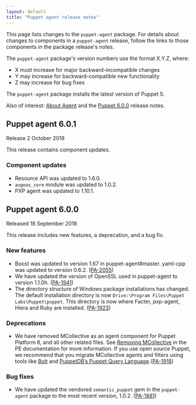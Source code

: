 ```yaml
---
layout: default
title: "Puppet agent release notes"
---
```


[Puppet 6.0.0]: /docs/puppet/6.0/release_notes.html#puppet-556

[Facter 3.10.0]: /docs/facter/3.10/release_notes.html#facter-3100
[Facter 3.11.0]: /docs/facter/3.11/release_notes.html#facter-3110
[Facter 3.11.1]: /docs/facter/3.11/release_notes.html#facter-3111
[Facter 3.11.2]: /docs/facter/3.11/release_notes.html#facter-3112
[Facter 3.11.3]: /docs/facter/3.11/release_notes.html#facter-3113
[Facter 3.11.4]: /docs/facter/3.11/release_notes.html#facter-3114


[pxp-agent]: https://github.com/puppetlabs/pxp-agent

This page lists changes to the `puppet-agent` package. For details about changes to components in a `puppet-agent` release, follow the links to those components in the package release's notes.

The `puppet-agent` package's version numbers use the format X.Y.Z, where:

-   X must increase for major backward-incompatible changes
-   Y may increase for backward-compatible new functionality
-   Z may increase for bug fixes

The `puppet-agent` package installs the latest version of Puppet 5.

Also of interest: [About Agent](./about_agent.html) and the [Puppet 6.0.0][] release notes.

## Puppet agent 6.0.1

Release 2 October 2018

This release contains component updates.

### Component updates

- Resource API was updated to 1.6.0.
- `augeas_core` module was updated to 1.0.2.
- PXP agent was updated to 1.10.1.

## Puppet agent 6.0.0

Released 18 September 2018

This release includes new features, a deprecation, and a bug fix. 

### New features

- Boost was updated to version 1.67 in puppet-agent#master. yaml-cpp was updated to version 0.6.2. ([PA-2055](https://tickets.puppetlabs.com/browse/PA-2055))
- We have updated the version of OpenSSL used in puppet-agent to version 1.1.0h. ([PA-1941](https://tickets.puppetlabs.com/browse/PA-1941))
- The directory structure of Windows package installations has changed. The default installation directory is now `Drive:\Program Files\Puppet Labs\Puppet\puppet`. This directory is now where Facter, pxp-agent, Hiera and Ruby are installed. ([PA-1923](https://tickets.puppetlabs.com/browse/PA-1923))

### Deprecations

- We have removed MCollective as an agent component for Puppet Platform 6, and all other related files. See [Removing MCollective](/pe/2018.1/removing_mcollective.html) in the PE documentation for more information. If you use open source Puppet, we recommend that you migrate MCollective agents and filters using tools like [Bolt](/bolt/latest/bolt.html) and [PuppetDB’s Puppet Query Language](/puppetdb/6.0/index.html).([PA-1918](https://tickets.puppetlabs.com/browse/PA-1918))


### Bug fixes

- We have updated the vendored `semantic_puppet` gem in the `puppet-agent` package to the most recent version, 1.0.2. ([PA-1881](https://tickets.puppetlabs.com/browse/PA-1881))


